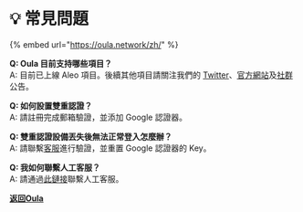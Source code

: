 # 💡 常見問題

{% embed url="https://oula.network/zh/" %}

**Q: Oula 目前支持哪些項目？**\
A: 目前已上線 Aleo 項目。後續其他項目請關注我們的 [Twitter](https://x.com/oula\_network)、[官方網站](https://oula.network/zh)及[社群](https://t.me/oulacommunity)公告。



**Q: 如何設置雙重認證？**\
A: 請註冊完成郵箱驗證，並添加 Google 認證器。



**Q: 雙重認證設備丟失後無法正常登入怎麼辦？**\
A: 請聯繫[客服](https://t.me/oulacommunity)進行驗證，並重置 Google 認證器的 Key。



**Q: 我如何聯繫人工客服？**\
A: 請通過[此鏈接](https://t.me/oulacommunity)聯繫人工客服。





[**返回Oula**](https://oula.network/zh/login)
